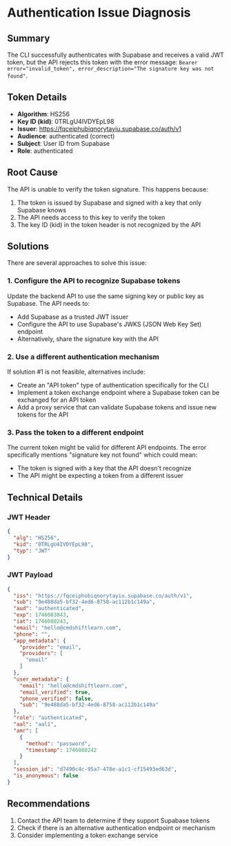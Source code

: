 # Authentication Issue Diagnosis

## Summary

The CLI successfully authenticates with Supabase and receives a valid JWT token, but the API rejects this token with the error message: `Bearer error="invalid_token", error_description="The signature key was not found"`.

## Token Details

- **Algorithm**: HS256
- **Key ID (kid)**: 0TRLgU4IVDYEpL98
- **Issuer**: https://fqceiphubiqnorytayiu.supabase.co/auth/v1
- **Audience**: authenticated (correct)
- **Subject**: User ID from Supabase
- **Role**: authenticated

## Root Cause

The API is unable to verify the token signature. This happens because:

1. The token is issued by Supabase and signed with a key that only Supabase knows
2. The API needs access to this key to verify the token
3. The key ID (kid) in the token header is not recognized by the API

## Solutions

There are several approaches to solve this issue:

### 1. Configure the API to recognize Supabase tokens

Update the backend API to use the same signing key or public key as Supabase. The API needs to:

- Add Supabase as a trusted JWT issuer
- Configure the API to use Supabase's JWKS (JSON Web Key Set) endpoint
- Alternatively, share the signature key with the API

### 2. Use a different authentication mechanism

If solution #1 is not feasible, alternatives include:

- Create an "API token" type of authentication specifically for the CLI
- Implement a token exchange endpoint where a Supabase token can be exchanged for an API token
- Add a proxy service that can validate Supabase tokens and issue new tokens for the API

### 3. Pass the token to a different endpoint 

The current token might be valid for different API endpoints. The error specifically mentions "signature key not found" which could mean:

- The token is signed with a key that the API doesn't recognize
- The API might be expecting a token from a different issuer

## Technical Details

### JWT Header
```json
{
  "alg": "HS256",
  "kid": "0TRLgU4IVDYEpL98",
  "typ": "JWT"
}
```

### JWT Payload
```json
{
  "iss": "https://fqceiphubiqnorytayiu.supabase.co/auth/v1",
  "sub": "9e488da5-bf32-4ed6-8758-ac112b1c149a",
  "aud": "authenticated",
  "exp": 1746083843,
  "iat": 1746080243,
  "email": "hello@cmdshiftlearn.com",
  "phone": "",
  "app_metadata": {
    "provider": "email",
    "providers": [
      "email"
    ]
  },
  "user_metadata": {
    "email": "hello@cmdshiftlearn.com",
    "email_verified": true,
    "phone_verified": false,
    "sub": "9e488da5-bf32-4ed6-8758-ac112b1c149a"
  },
  "role": "authenticated",
  "aal": "aal1",
  "amr": [
    {
      "method": "password",
      "timestamp": 1746080242
    }
  ],
  "session_id": "d7490c4c-95a7-478e-a1c1-cf15493ed63d",
  "is_anonymous": false
}
```

## Recommendations

1. Contact the API team to determine if they support Supabase tokens
2. Check if there is an alternative authentication endpoint or mechanism
3. Consider implementing a token exchange service
